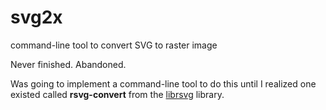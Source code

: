 # svg2x
command-line tool to convert SVG to raster image

Never finished.  Abandoned.

Was going to implement a command-line tool to do this until I realized one
existed called **rsvg-convert** from the
[librsvg](https://en.wikipedia.org/wiki/Librsvg) library.
